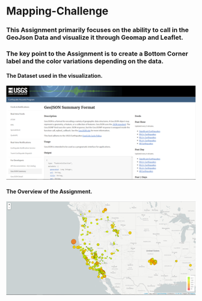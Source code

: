 # Mapping-Challenge

### This Assignment primarily focuses on the ability to call in the GeoJson Data and visualize it through Geomap and Leaflet.
### The key point to the Assignment is to create a Bottom Corner label and the color variations depending on the data.

#### The Dataset used in the visualization. 
![data](/photo/data.png)

#### The Overview of the Assignment. 
![sample](/photo/sample.png)
